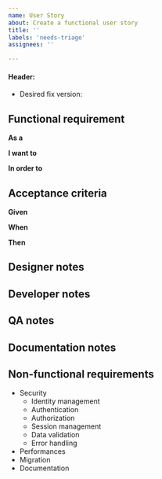 ```yaml
---
name: User Story
about: Create a functional user story
title: ''
labels: 'needs-triage'
assignees: ''

---
```



#### Header:

- Desired fix version:


## Functional requirement

**As a**

**I want to**

**In order to**

## Acceptance criteria

**Given**

**When**

**Then**

## Designer notes

## Developer notes

## QA notes

## Documentation notes

## Non-functional requirements
- Security
  - Identity management
  - Authentication
  - Authorization
  - Session management
  - Data validation
  - Error handling
- Performances
- Migration
- Documentation
